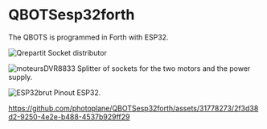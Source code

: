 # QBOTSesp32forth
The QBOTS is programmed in Forth with ESP32.


![Qrepartit](https://github.com/photoplane/QBOTSesp32forth/assets/31778273/8ca08613-669d-4d2e-94df-56c64b171388)
Socket distributor

![moteursDVR8833](https://github.com/photoplane/QBOTSesp32forth/assets/31778273/43744207-1cd8-4dd5-a8ed-a34189fe79ba)
Splitter of sockets for the two motors and the power supply.

![ESP32brut](https://github.com/photoplane/QBOTSesp32forth/assets/31778273/79d77211-6610-4cb5-91fc-05988d5de76d)
Pinout ESP32.



https://github.com/photoplane/QBOTSesp32forth/assets/31778273/2f3d38d2-9250-4e2e-b488-4537b929ff29



